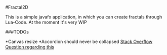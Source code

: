 #Fractal2D

This is a simple javafx application, in which you can create fractals through Lua-Code. At the moment it's very WIP

###TODOs

*Canvas resize
*Accordion should never be collapsed [Stack Overflow Question regarding this](http://stackoverflow.com/questions/10403838/prevent-an-accordion-in-javafx-from-collapsing)

